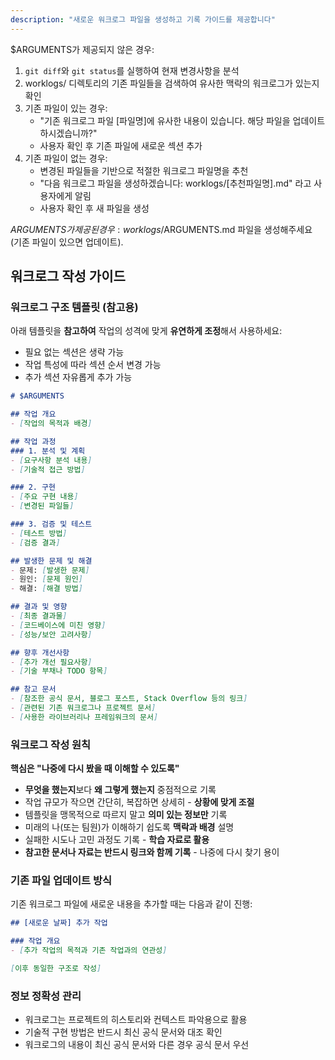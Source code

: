 ```yaml
---
description: "새로운 워크로그 파일을 생성하고 기록 가이드를 제공합니다"
---
```


$ARGUMENTS가 제공되지 않은 경우:
1. `git diff`와 `git status`를 실행하여 현재 변경사항을 분석
2. worklogs/ 디렉토리의 기존 파일들을 검색하여 유사한 맥락의 워크로그가 있는지 확인
3. 기존 파일이 있는 경우:
   - "기존 워크로그 파일 [파일명]에 유사한 내용이 있습니다. 해당 파일을 업데이트하시겠습니까?" 
   - 사용자 확인 후 기존 파일에 새로운 섹션 추가
4. 기존 파일이 없는 경우:
   - 변경된 파일들을 기반으로 적절한 워크로그 파일명을 추천
   - "다음 워크로그 파일을 생성하겠습니다: worklogs/[추천파일명].md" 라고 사용자에게 알림
   - 사용자 확인 후 새 파일을 생성

$ARGUMENTS가 제공된 경우:
worklogs/$ARGUMENTS.md 파일을 생성해주세요 (기존 파일이 있으면 업데이트).

## 워크로그 작성 가이드

### 워크로그 구조 템플릿 (참고용)
아래 템플릿을 **참고하여** 작업의 성격에 맞게 **유연하게 조정**해서 사용하세요:
- 필요 없는 섹션은 생략 가능
- 작업 특성에 따라 섹션 순서 변경 가능
- 추가 섹션 자유롭게 추가 가능

```markdown
# $ARGUMENTS

## 작업 개요
- [작업의 목적과 배경]

## 작업 과정
### 1. 분석 및 계획
- [요구사항 분석 내용]
- [기술적 접근 방법]

### 2. 구현
- [주요 구현 내용]
- [변경된 파일들]

### 3. 검증 및 테스트
- [테스트 방법]
- [검증 결과]

## 발생한 문제 및 해결
- 문제: [발생한 문제]
- 원인: [문제 원인]  
- 해결: [해결 방법]

## 결과 및 영향
- [최종 결과물]
- [코드베이스에 미친 영향]
- [성능/보안 고려사항]

## 향후 개선사항
- [추가 개선 필요사항]
- [기술 부채나 TODO 항목]

## 참고 문서
- [참조한 공식 문서, 블로그 포스트, Stack Overflow 등의 링크]
- [관련된 기존 워크로그나 프로젝트 문서]
- [사용한 라이브러리나 프레임워크의 문서]
```

### 워크로그 작성 원칙
**핵심은 "나중에 다시 봤을 때 이해할 수 있도록"**

- **무엇을 했는지**보다 **왜 그렇게 했는지** 중점적으로 기록
- 작업 규모가 작으면 간단히, 복잡하면 상세히 - **상황에 맞게 조절**
- 템플릿을 맹목적으로 따르지 말고 **의미 있는 정보만** 기록
- 미래의 나(또는 팀원)가 이해하기 쉽도록 **맥락과 배경** 설명
- 실패한 시도나 고민 과정도 기록 - **학습 자료로 활용**
- **참고한 문서나 자료는 반드시 링크와 함께 기록** - 나중에 다시 찾기 용이

### 기존 파일 업데이트 방식
기존 워크로그 파일에 새로운 내용을 추가할 때는 다음과 같이 진행:

```markdown
## [새로운 날짜] 추가 작업

### 작업 개요
- [추가 작업의 목적과 기존 작업과의 연관성]

[이후 동일한 구조로 작성]
```

### 정보 정확성 관리
- 워크로그는 프로젝트의 히스토리와 컨텍스트 파악용으로 활용
- 기술적 구현 방법은 반드시 최신 공식 문서와 대조 확인  
- 워크로그의 내용이 최신 공식 문서와 다른 경우 공식 문서 우선